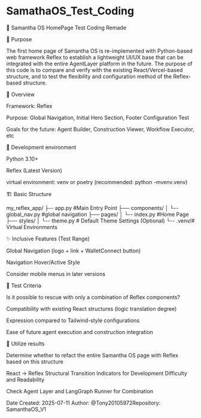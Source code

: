 # SamathaOS_Test_Coding
🧪 Samantha OS HomePage Test Coding Remade

🎯 Purpose

The first home page of Samantha OS is re-implemented with Python-based web framework Reflex to establish a lightweight UI/UX base that can be integrated with the entire AgentLayer platform in the future. The purpose of this code is to compare and verify with the existing React/Vercel-based structure, and to test the flexibility and configuration method of the Reflex-based structure.

📌 Overview

Framework: Reflex

Purpose: Global Navigation, Initial Hero Section, Footer Configuration Test

Goals for the future: Agent Builder, Construction Viewer, Workflow Executor, etc

🔧 Development environment

Python 3.10+

Reflex (Latest Version)

virtual environment: venv or poetry (recommended: python -mvenv.venv)

🏗️ Basic Structure

my_reflex_app/
├-- app.py #Main Entry Point
├── components/
│ └-- global_nav.py #global navigation
├── pages/
│ └-- index.py #Home Page
├── styles/
│ └-- theme.py # Default Theme Settings (Optional)
└-- .venv/# Virtual Environments

✨ Inclusive Features (Test Range)

Global Navigation (logo + link + WalletConnect button)

Navigation Hover/Active Style

Consider mobile menus in later versions

🧪 Test Criteria

Is it possible to rescue with only a combination of Reflex components?

Compatibility with existing React structures (logic translation degree)

Expression compared to Tailwind-style configurations

Ease of future agent execution and construction integration

📍 Utilize results

Determine whether to refact the entire Samantha OS page with Reflex based on this structure

React → Reflex Structural Transition Indicators for Development Difficulty and Readability

Check Agent Layer and LangGraph Runner for Combination

Date Created: 2025-07-11 Author: @Tony20105972Repository: SamanthaOS_V1
